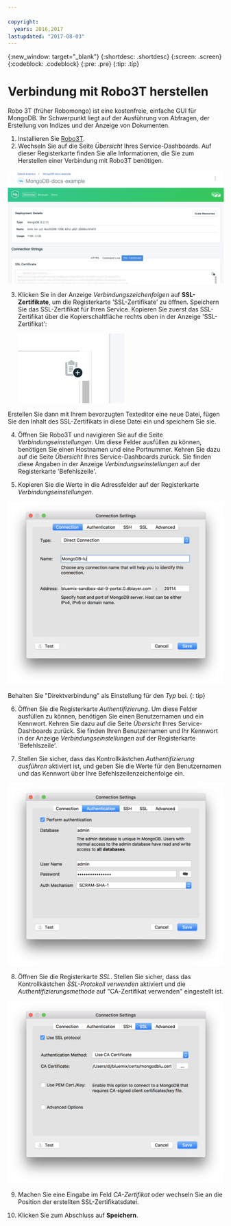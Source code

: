 ```yaml
---

copyright:
  years: 2016,2017
lastupdated: "2017-08-03"
---
```


{:new_window: target="_blank"}
{:shortdesc: .shortdesc}
{:screen: .screen}
{:codeblock: .codeblock}
{:pre: .pre}
{:tip: .tip}

# Verbindung mit Robo3T herstellen

Robo 3T (früher Robomongo) ist eine kostenfreie, einfache GUI für MongoDB. Ihr Schwerpunkt liegt auf der Ausführung von Abfragen, der Erstellung von Indizes und der Anzeige von Dokumenten.

1. Installieren Sie [Robo3T](https://robomongo.org/).
2. Wechseln Sie auf die Seite _Übersicht_ Ihres Service-Dashboards. Auf dieser Registerkarte finden Sie alle Informationen, die Sie zum Herstellen einer Verbindung mit Robo3T benötigen.

  ![Seite 'Übersicht'](./images/service_overview.png)

3. Klicken Sie in der Anzeige _Verbindungszeichenfolgen_ auf **SSL-Zertifikate**, um die Registerkarte 'SSL-Zertifikate' zu öffnen. Speichern Sie das SSL-Zertifikat für Ihren Service. Kopieren Sie zuerst das SSL-Zertifikat über die Kopierschaltfläche rechts oben in der Anzeige 'SSL-Zertifikat':

    ![Kopierschaltfläche](./images/copy_icon.png)

  Erstellen Sie dann mit Ihrem bevorzugten Texteditor eine neue Datei, fügen Sie den Inhalt des SSL-Zertifikats in diese Datei ein und speichern Sie sie.

4. Öffnen Sie Robo3T und navigieren Sie auf die Seite _Verbindungseinstellungen_. Um diese Felder ausfüllen zu können, benötigen Sie einen Hostnamen und eine Portnummer. Kehren Sie dazu auf die Seite _Übersicht_ Ihres Service-Dashboards zurück. Sie finden diese Angaben in der Anzeige _Verbindungseinstellungen_ auf der Registerkarte 'Befehlszeile'.

5. Kopieren Sie die Werte in die Adressfelder auf der Registerkarte _Verbindungseinstellungen_.

  ![Verbindungseinstellungen für Robo3T](./images/Robo3T_connection.png "Anzeige 'Robo3T-Verbindung'")

  Behalten Sie "Direktverbindung" als Einstellung für den _Typ_ bei.
  {: tip}

6. Öffnen Sie die Registerkarte _Authentifizierung_. Um diese Felder ausfüllen zu können, benötigen Sie einen Benutzernamen und ein Kennwort. Kehren Sie dazu auf die Seite _Übersicht_ Ihres Service-Dashboards zurück. Sie finden Ihren Benutzernamen und Ihr Kennwort in der Anzeige _Verbindungseinstellungen_ auf der Registerkarte 'Befehlszeile'.

7. Stellen Sie sicher, dass das Kontrollkästchen _Authentifizierung ausführen_ aktiviert ist, und geben Sie die Werte für den Benutzernamen und das Kennwort über Ihre Befehlszeilenzeichenfolge ein.

  ![Authentifizierungseinstellungen für Robo3T](./images/Robo3T_auth.png "Anzeige 'Robo3T-Authentifizierung'")

8. Öffnen Sie die Registerkarte _SSL_. Stellen Sie sicher, dass das Kontrollkästchen _SSL-Protokoll verwenden_ aktiviert und die _Authentifizierungsmethode_ auf "CA-Zertifikat verwenden" eingestellt ist.

  ![SSL-Einstellungen für Robo3T](./images/Robo3T_SSL.png "Anzeige 'Robo3T-SSL'")

9. Machen Sie eine Eingabe im Feld _CA-Zertifikat_ oder wechseln Sie an die Position der erstellten SSL-Zertifikatsdatei.

10. Klicken Sie zum Abschluss auf **Speichern**.


